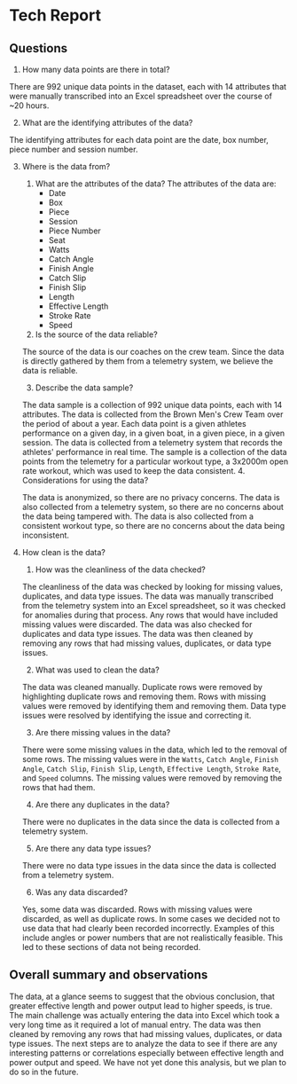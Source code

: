 # Tech Report

## Questions

1. How many data points are there in total?

There are 992 unique data points in the dataset, each with 14 attributes that were manually transcribed into an Excel
spreadsheet over the course of ~20 hours.

2. What are the identifying attributes of the data?

The identifying attributes for each data point are the date, box number, piece number and session number.

3. Where is the data from?

    1. What are the attributes of the data?
       The attributes of the data are:
        - Date
        - Box
        - Piece
        - Session
        - Piece Number
        - Seat
        - Watts
        - Catch Angle
        - Finish Angle
        - Catch Slip
        - Finish Slip
        - Length
        - Effective Length
        - Stroke Rate
        - Speed
    2. Is the source of the data reliable?

   The source of the data is our coaches on the crew team. Since the data is directly gathered by them from a telemetry
   system, we believe the data is reliable.

    3. Describe the data sample?

   The data sample is a collection of 992 unique data points, each with 14 attributes. The data is collected from the
   Brown Men's Crew Team over the period of about a year. Each data point is a given athletes performance on a given
   day, in a given boat, in a given piece, in a given session. The data is collected from a telemetry system that
   records the athletes' performance in real time. The sample is a collection of the data points from the telemetry for
   a particular workout type, a 3x2000m open rate workout, which was used to keep the data consistent.
    4. Considerations for using the data?

   The data is anonymized, so there are no privacy concerns. The data is also collected from a telemetry system, so
   there are no concerns about the data being tampered with. The data is also collected from a consistent workout type,
   so there are no concerns about the data being inconsistent.

4. How clean is the data?
    1. How was the cleanliness of the data checked?

   The cleanliness of the data was checked by looking for missing values, duplicates, and data type issues. The data was
   manually transcribed from the telemetry system into an Excel spreadsheet, so it was checked for anomalies during that
   process. Any rows that would have included missing values were discarded. The data was also checked for duplicates
   and data type issues. The data was then cleaned by removing any rows that had missing values, duplicates, or data
   type issues.

    2. What was used to clean the data?

   The data was cleaned manually. Duplicate rows were removed by highlighting duplicate rows and removing them. Rows
   with missing values were removed by identifying them and removing them. Data type issues were resolved by
   identifying the issue and correcting it.

    3. Are there missing values in the data?

   There were some missing values in the data, which led to the removal of some rows. The missing values were in the
   `Watts`, `Catch Angle`, `Finish Angle`, `Catch Slip`, `Finish Slip`, `Length`, `Effective Length`, `Stroke Rate`,
   and `Speed` columns. The missing values were removed by removing the rows that had them.

    4. Are there any duplicates in the data?

   There were no duplicates in the data since the data is collected from a telemetry system.

    5. Are there any data type issues?

   There were no data type issues in the data since the data is collected from a telemetry system.

    6. Was any data discarded?

   Yes, some data was discarded. Rows with missing values were discarded, as well as duplicate rows. In some cases we
   decided not to use data that had clearly been recorded incorrectly. Examples of this include angles or power numbers
   that are not realistically feasible. This led to these sections of data not being recorded.

## Overall summary and observations

The data, at a glance seems to suggest that the obvious conclusion, that greater effective length and power output lead
to higher speeds, is true. The main challenge was actually entering the data into Excel which took a very long time as
it required a lot of manual entry. The data was then cleaned by removing any rows that had missing values, duplicates,
or data type issues. The next steps are to analyze the data to see if there are any interesting patterns or
correlations especially between effective length and power output and speed. We have not yet done this analysis, but we
plan to do so in the future.

